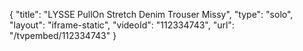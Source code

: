 {
    "title": "LYSSE PullOn Stretch Denim Trouser  Missy",
    "type": "solo",
    "layout": "iframe-static",
    "videoId": "112334743",
    "url": "\/tvpembed\/112334743"
}